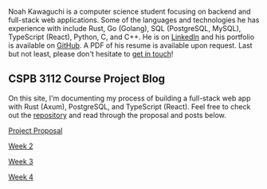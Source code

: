 Noah Kawaguchi is a computer science student focusing on backend and full-stack web applications. Some of the languages and technologies he has experience with include Rust, Go (Golang), SQL (PostgreSQL, MySQL), TypeScript (React), Python, C, and C++. He is on [LinkedIn](https://www.linkedin.com/in/noah-kawaguchi/) and his portfolio is available on [GitHub](https://github.com/noahkawaguchi). A PDF of his resume is available upon request. Last but not least, please don't hesitate to [get in touch](https://docs.google.com/forms/d/e/1FAIpQLSfFHoLcax7Hvqmh9VlwYsrv3p_VXMBMT0I6Weaq6w7sfN_dww/viewform)!

## CSPB 3112 Course Project Blog

On this site, I'm documenting my process of building a full-stack web app with Rust (Axum), PostgreSQL, and TypeScript (React). Feel free to check out the [repository](https://github.com/noahkawaguchi/spur) and read through the proposal and posts below.

[Project Proposal](project-proposal.md)

[Week 2](project-posts/wk02.md)

[Week 3](project-posts/wk03.md)

[Week 4](project-posts/wk04.md)

